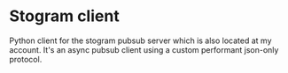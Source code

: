 # Stogram client
Python client for the stogram pubsub server which is also located at my account. It's an async pubsub client using a custom performant json-only protocol.

